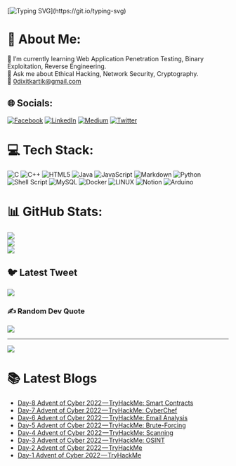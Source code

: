 [![Typing SVG](https://readme-typing-svg.herokuapp.com?color=%23d83a7c&size=30&center=true&width=1000&height=150&lines=Hi+there+%F0%9F%91%8B;I+am+Kartik+Dixit+(W!1d_Qu4k3);I+am+a+Ethical+Hacker+)](https://git.io/typing-svg)

# 💫 About Me:
🌱 I’m currently learning Web Application Penetration Testing, Binary Exploitation, Reverse Engineering.<br>
💬 Ask me about Ethical Hacking, Network Security, Cryptography.<br>
📧 0dixitkartik@gmail.com


## 🌐 Socials:
[![Facebook](https://img.shields.io/badge/Facebook-%231877F2.svg?logo=Facebook&logoColor=white)](https://facebook.com/kartik.dixit.7773) [![LinkedIn](https://img.shields.io/badge/LinkedIn-%230077B5.svg?logo=linkedin&logoColor=white)](https://linkedin.com/in/kartik-dixit) [![Medium](https://img.shields.io/badge/Medium-12100E?logo=medium&logoColor=white)](https://medium.com/@kartik-dixit) [![Twitter](https://img.shields.io/badge/Twitter-%231DA1F2.svg?logo=Twitter&logoColor=white)](https://twitter.com/KartikD42816296) 

# 💻 Tech Stack:
![C](https://img.shields.io/badge/c-%2300599C.svg?style=flat&logo=c&logoColor=white) ![C++](https://img.shields.io/badge/c++-%2300599C.svg?style=flat&logo=c%2B%2B&logoColor=white) ![HTML5](https://img.shields.io/badge/html5-%23E34F26.svg?style=flat&logo=html5&logoColor=white) ![Java](https://img.shields.io/badge/java-%23ED8B00.svg?style=flat&logo=java&logoColor=white) ![JavaScript](https://img.shields.io/badge/javascript-%23323330.svg?style=flat&logo=javascript&logoColor=%23F7DF1E) ![Markdown](https://img.shields.io/badge/markdown-%23000000.svg?style=flat&logo=markdown&logoColor=white) ![Python](https://img.shields.io/badge/python-3670A0?style=flat&logo=python&logoColor=ffdd54) ![Shell Script](https://img.shields.io/badge/shell_script-%23121011.svg?style=flat&logo=gnu-bash&logoColor=white) ![MySQL](https://img.shields.io/badge/mysql-%2300f.svg?style=flat&logo=mysql&logoColor=white) ![Docker](https://img.shields.io/badge/docker-%230db7ed.svg?style=flat&logo=docker&logoColor=white) ![LINUX](https://img.shields.io/badge/Linux-FCC624?style=flat&logo=linux&logoColor=black) ![Notion](https://img.shields.io/badge/Notion-%23000000.svg?style=flat&logo=notion&logoColor=white) ![Arduino](https://img.shields.io/badge/-Arduino-00979D?style=flat&logo=Arduino&logoColor=white)
# 📊 GitHub Stats:
![](https://github-readme-stats.vercel.app/api?username=kartik-dixit&theme=radical&hide_border=false&include_all_commits=true&count_private=true)<br/>
![](https://github-readme-streak-stats.herokuapp.com/?user=kartik-dixit&theme=radical&hide_border=false)<br/>
![](https://github-readme-stats.vercel.app/api/top-langs/?username=kartik-dixit&theme=radical&hide_border=false&include_all_commits=true&count_private=true&layout=compact)

## 🐦 Latest Tweet
[![](https://gtce.itsvg.in/api?username=KartikD42816296)](https://github.com/VishwaGauravIn/github-twitter-card-embed)

### ✍️ Random Dev Quote
![](https://quotes-github-readme.vercel.app/api?type=vetical&theme=radical)

---
[![](https://visitcount.itsvg.in/api?id=kartik-dixit&icon=0&color=0)](https://visitcount.itsvg.in)

# 📚 Latest Blogs
<!-- BLOG-POST-LIST:START -->
- [Day-8 Advent of Cyber 2022 — TryHackMe: Smart Contracts](https://kartik-dixit.medium.com/day-8-advent-of-cyber-2022-tryhackme-smart-contracts-d854ff1d8e46?source=rss-a8f4a2184e0f------2)
- [Day-7 Advent of Cyber 2022 — TryHackMe: CyberChef](https://kartik-dixit.medium.com/day-7-advent-of-cyber-2022-tryhackme-cyberchef-2cc18a1cdde5?source=rss-a8f4a2184e0f------2)
- [Day-6 Advent of Cyber 2022 — TryHackMe: Email Analysis](https://kartik-dixit.medium.com/day-6-advent-of-cyber-2022-tryhackme-email-analysis-7969a51c5199?source=rss-a8f4a2184e0f------2)
- [Day-5 Advent of Cyber 2022 — TryHackMe: Brute-Forcing](https://kartik-dixit.medium.com/day-5-advent-of-cyber-2022-tryhackme-brute-forcing-bf610617dafc?source=rss-a8f4a2184e0f------2)
- [Day-4 Advent of Cyber 2022 — TryHackMe: Scanning](https://kartik-dixit.medium.com/day-4-advent-of-cyber-2022-tryhackme-scanning-d2ee23bc6c3c?source=rss-a8f4a2184e0f------2)
- [Day-3 Advent of Cyber 2022 — TryHackMe: OSINT](https://kartik-dixit.medium.com/day-3-advent-of-cyber-2022-tryhackme-osint-c079cbbea3eb?source=rss-a8f4a2184e0f------2)
- [Day-2 Advent of Cyber 2022 — TryHackMe](https://kartik-dixit.medium.com/day-2-advent-of-cyber-2022-tryhackme-313ea2550874?source=rss-a8f4a2184e0f------2)
- [Day-1 Advent of Cyber 2022 — TryHackMe](https://kartik-dixit.medium.com/day-1-advent-of-cyber-2022-tryhackme-f66767d5274e?source=rss-a8f4a2184e0f------2)
<!-- BLOG-POST-LIST:END -->


